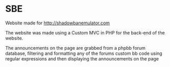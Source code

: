 # SBE
Website made for http://shadowbanemulator.com

The website was made using a Custom MVC in PHP for the back-end of the website. 

The announcements on the page are grabbed from a phpbb forum database, filtering and formatting any of the forums custom bb code using regular expressions and then displaying the announcements on the page
